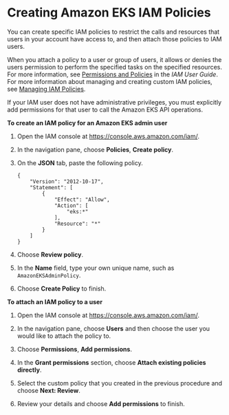 # Creating Amazon EKS IAM Policies<a name="EKS_IAM_user_policies"></a>

You can create specific IAM policies to restrict the calls and resources that users in your account have access to, and then attach those policies to IAM users\.

When you attach a policy to a user or group of users, it allows or denies the users permission to perform the specified tasks on the specified resources\. For more information, see [Permissions and Policies](https://docs.aws.amazon.com/IAM/latest/UserGuide/PermissionsAndPolicies.html) in the *IAM User Guide*\. For more information about managing and creating custom IAM policies, see [Managing IAM Policies](https://docs.aws.amazon.com/IAM/latest/UserGuide/ManagingPolicies.html)\.

If your IAM user does not have administrative privileges, you must explicitly add permissions for that user to call the Amazon EKS API operations\.

**To create an IAM policy for an Amazon EKS admin user**

1. Open the IAM console at [https://console\.aws\.amazon\.com/iam/](https://console.aws.amazon.com/iam/)\.

1. In the navigation pane, choose **Policies**, **Create policy**\. 

1. On the **JSON** tab, paste the following policy\.

   ```
   {
       "Version": "2012-10-17",
       "Statement": [
           {
               "Effect": "Allow",
               "Action": [
                   "eks:*"
               ],
               "Resource": "*"
           }
       ]
   }
   ```

1. Choose **Review policy**\.

1. In the **Name** field, type your own unique name, such as `AmazonEKSAdminPolicy`\.

1. Choose **Create Policy** to finish\. 

**To attach an IAM policy to a user**

1. Open the IAM console at [https://console\.aws\.amazon\.com/iam/](https://console.aws.amazon.com/iam/)\.

1. In the navigation pane, choose **Users** and then choose the user you would like to attach the policy to\. 

1. Choose **Permissions**, **Add permissions**\.

1. In the **Grant permissions** section, choose **Attach existing policies directly**\.

1. Select the custom policy that you created in the previous procedure and choose **Next: Review**\.

1. Review your details and choose **Add permissions** to finish\.